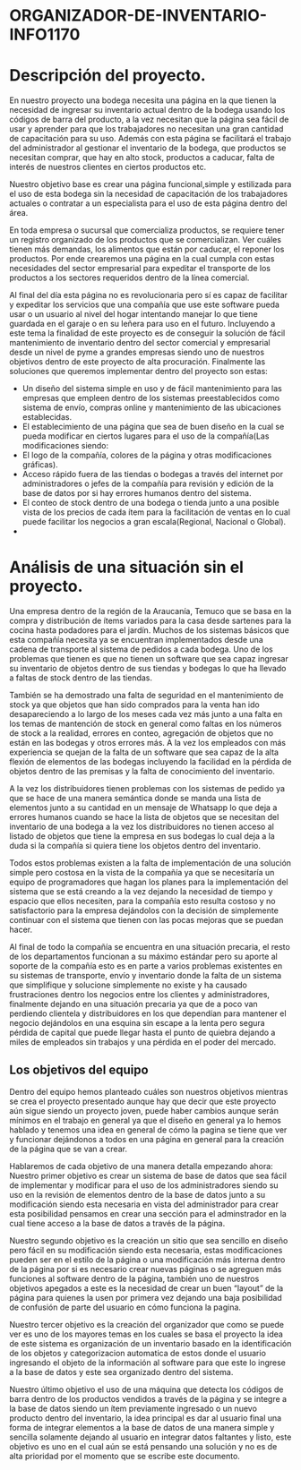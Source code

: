 # ORGANIZADOR-DE-INVENTARIO-INFO1170
# Descripción del proyecto.

En nuestro proyecto una bodega necesita una página en la que tienen la necesidad de ingresar su inventario actual dentro de la bodega usando los códigos de barra del producto, a la vez necesitan que la página sea fácil de usar y aprender para que los trabajadores no necesitan una gran cantidad de capacitación para su uso. Además con esta página se facilitará el trabajo del administrador al gestionar el inventario de la bodega, que productos se necesitan comprar, que hay en alto stock, productos a caducar, falta de interés de nuestros clientes en ciertos productos etc.

Nuestro objetivo base es crear una página funcional,simple y estilizada para el uso de esta bodega sin la necesidad de capacitación de los trabajadores actuales o contratar a un especialista para el uso de esta página dentro del área.

En toda empresa o sucursal que comercializa productos, se requiere tener un registro organizado de los productos que se comercializan. Ver cuáles tienen más demandas, los alimentos que están por caducar, el reponer los productos.
Por ende crearemos una página en la cual cumpla con estas necesidades del sector empresarial para expeditar el transporte de los productos a los sectores requeridos dentro de la línea comercial.

Al final del día esta página no es revolucionaria pero sí es capaz de facilitar y expeditar los servicios que una compañía que use este software pueda usar o un usuario al nivel del hogar intentando manejar lo que tiene guardada en el garaje o en su leñera para uso en el futuro. Incluyendo a este tema la finalidad de este proyecto es de conseguir la solución de fácil mantenimiento de inventario dentro del sector comercial y empresarial desde un nivel de pyme a grandes empresas siendo uno de nuestros objetivos dentro de este proyecto de alta procuración.
Finalmente las soluciones que queremos implementar dentro del proyecto son estas:
- Un diseño del sistema simple en uso y de fácil mantenimiento para las empresas que empleen dentro de los sistemas preestablecidos como sistema de envío, compras online y mantenimiento de las ubicaciones establecidas.
- El establecimiento de una página que sea de buen diseño en la cual se pueda modificar en ciertos lugares para el uso de la compañía(Las modificaciones siendo:
- El logo de la compañía,  colores de la página y otras modificaciones gráficas).
- Acceso rápido fuera de las tiendas o bodegas a través del internet por administradores o jefes de la compañía para revisión y edición de la base de datos por si hay errores humanos dentro del sistema.
- El conteo de stock dentro de una bodega o tienda junto a una posible vista de los precios de cada ítem para la facilitación de ventas en lo cual puede facilitar los negocios a gran escala(Regional, Nacional o Global).
- 
# Análisis de una situación sin el proyecto.

Una empresa dentro de la región de la Araucanía, Temuco que se basa en la compra y distribución de ítems variados para la casa desde sartenes para la cocina hasta podadores para el jardín. Muchos de los sistemas básicos que esta compañía necesita ya se encuentran implementados desde una cadena de transporte al sistema de pedidos a cada bodega.
Uno de los problemas que tienen es que no tienen un software que sea capaz ingresar su inventario de objetos dentro de sus tiendas y bodegas lo que ha llevado a faltas de stock dentro de las tiendas.

También se  ha demostrado una falta de seguridad en el mantenimiento de stock ya que objetos que han sido comprados para la venta han ido desapareciendo a lo largo de los meses cada vez más junto a una falta en los temas de mantención de stock en general como faltas en los números de stock a la realidad, errores en conteo, agregación de objetos que no están en las bodegas y otros errores más. A la vez los empleados con más experiencia se quejan de la falta de un software que sea capaz de la alta flexión de elementos de las bodegas incluyendo la facilidad en la pérdida de objetos dentro de las premisas y la falta de conocimiento del inventario.

A la vez los distribuidores tienen problemas con los sistemas de pedido ya que se hace de una manera semántica donde se manda una lista de elementos junto a su cantidad en un mensaje de Whatsapp lo que deja a errores humanos cuando se hace la lista de objetos que se necesitan del inventario de una bodega a la vez los distribuidores no tienen acceso al listado de objetos que tiene la empresa en sus bodegas lo cual deja a la duda si la compañía si quiera tiene los objetos dentro del inventario.

Todos estos problemas existen a la falta de implementación de una solución simple pero costosa en la vista de la compañía ya que se necesitaría un equipo de programadores que hagan los planes para la implementación del sistema que se está creando a la vez dejando la necesidad de tiempo y espacio que ellos necesiten, para la compañía esto resulta costoso y no satisfactorio para la empresa dejándolos con la decisión de simplemente continuar con el sistema que tienen con las pocas mejoras que se puedan hacer.

Al final de todo la compañía se encuentra en una situación precaria, el resto de los departamentos funcionan a su máximo estándar pero su aporte al soporte de la compañía esto es en parte a varios problemas existentes en su sistemas de transporte, envío y inventario donde la falta de un sistema que simplifique y solucione simplemente no existe y ha causado frustraciones dentro los negocios entre los clientes y administradores, finalmente dejando en una situación precaria ya que de a poco van perdiendo clientela y distribuidores en los que dependían para mantener el negocio dejándolos en una esquina sin escape a la lenta pero segura pérdida de capital que puede llegar hasta el punto de quiebra dejando a miles de empleados sin trabajos y una pérdida en el poder del mercado.

## Los objetivos del equipo

Dentro del equipo hemos planteado cuáles son nuestros objetivos mientras se crea el proyecto presentado aunque hay que decir que este proyecto aún sigue siendo un proyecto joven, puede haber cambios aunque serán mínimos en el trabajo en general ya que el diseño en general ya lo hemos hablado y tenemos una idea en general de cómo la pagina se tiene que ver y funcionar dejándonos a todos en una página en general para la creación de la página que se van a crear.

Hablaremos de cada objetivo de una manera detalla empezando ahora:
Nuestro primer objetivo es crear un sistema de base de datos que sea fácil de implementar y modificar para el uso de los administradores siendo su uso en la revisión de elementos dentro de la base de datos junto a su modificación siendo esta necesaria en vista del administrador para crear esta posibilidad pensamos en crear una sección para el adminstrador en la cual tiene acceso a la base de datos a través de la página.

Nuestro segundo objetivo es la creación un sitio que sea sencillo en diseño pero fácil en su modificación siendo esta necesaria, estas modificaciones pueden ser en el estilo de la página o una modificación más interna dentro de la página por si es necesario crear nuevas páginas o se agreguen más funciones al software dentro de la página, también uno de nuestros objetivos apegados a este es la necesidad de crear un buen “layout” de la página para quienes la usen por primera vez dejando una baja posibilidad de confusión de parte del usuario en cómo funciona la pagina.

Nuestro tercer objetivo es la creación del organizador que como se puede ver es uno de los mayores temas en los cuales se basa el proyecto la idea de este sistema es organización de un inventario basado en la identificación de los objetos y categorizacion automatica de estos donde el usuario ingresando el objeto de la información al software para que este lo ingrese a la base de datos y este sea organizado dentro del sistema.

Nuestro último objetivo el uso de una máquina que detecta los códigos de barra dentro de los productos vendidos a través de la página y se integre a la base de datos siendo un ítem previamente ingresado o un nuevo producto dentro del inventario, la idea principal es dar al usuario final una forma de integrar elementos a la base de datos de una manera simple y sencilla solamente dejando al usuario en integrar datos faltantes y listo, este objetivo es uno en el cual aún se está pensando una solución y no es de alta prioridad por el momento que se escribe este documento.



